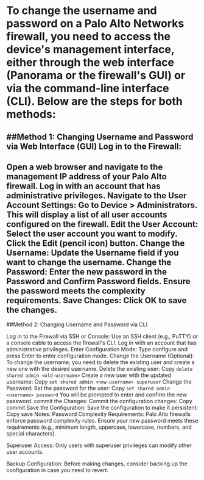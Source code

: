 # To change the username and password on a Palo Alto Networks firewall, you need to access the device's management interface, either through the web interface (Panorama or the firewall's GUI) or via the command-line interface (CLI). Below are the steps for both methods:
##Method 1: Changing Username and Password via Web Interface (GUI)
Log in to the Firewall:
--------------------------------------------------------------------------------------------------
**Open a web browser and navigate to the management IP address of your Palo Alto firewall.
Log in with an account that has administrative privileges.
Navigate to the User Account Settings:
Go to Device > Administrators.
This will display a list of all user accounts configured on the firewall.
Edit the User Account:
Select the user account you want to modify.
Click the Edit (pencil icon) button.
Change the Username:
Update the Username field if you want to change the username.
Change the Password:
Enter the new password in the Password and Confirm Password fields.
Ensure the password meets the complexity requirements.
Save Changes:
Click OK to save the changes.**
-------------------------------------------------------------------

##Method 2: Changing Username and Password via CLI

Log in to the Firewall via SSH or Console:
Use an SSH client (e.g., PuTTY) or a console cable to access the firewall's CLI.
Log in with an account that has administrative privileges.
Enter Configuration Mode:
Type configure and press Enter to enter configuration mode.
Change the Username (Optional):
To change the username, you need to delete the existing user and create a new one with the desired username.
Delete the existing user:
Copy
`delete shared admin <old-username>`
Create a new user with the updated username:
Copy
`set shared admin <new-username> superuser`
Change the Password:
Set the password for the user:
Copy
`set shared admin <username> password`
You will be prompted to enter and confirm the new password.
commit the Changes:
Commit the configuration changes:
Copy
commit
Save the Configuration:
Save the configuration to make it persistent:
Copy
save
Notes:
Password Complexity Requirements: Palo Alto firewalls enforce password complexity rules. Ensure your new password meets these requirements (e.g., minimum length, uppercase, lowercase, numbers, and special characters).

Superuser Access: Only users with superuser privileges can modify other user accounts.

Backup Configuration: Before making changes, consider backing up the configuration in case you need to revert.
